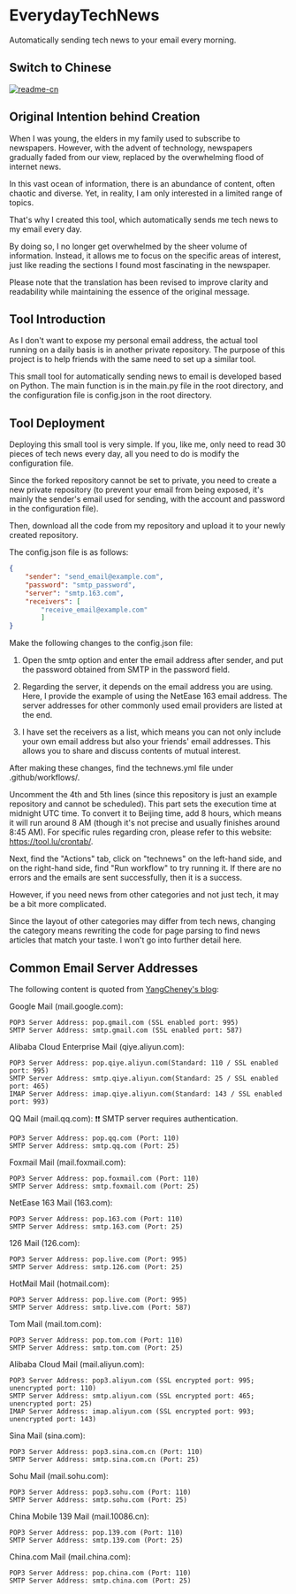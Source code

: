 # EverydayTechNews
Automatically sending tech news to your email every morning.

## Switch to Chinese

[![readme-cn][readme-cn-image]][readme-cn-url]

[readme-cn-url]:https://github.com/NowScott/EverydayTechNews/blob/main/README_CN.md "Chinese Version"
[readme-cn-image]:https://img.shields.io/badge/%E4%B8%AD%E6%96%87%E7%89%88%E6%9C%AC-red

## Original Intention behind Creation

When I was young, the elders in my family used to subscribe to newspapers. However, with the advent of technology, newspapers gradually faded from our view, replaced by the overwhelming flood of internet news.

In this vast ocean of information, there is an abundance of content, often chaotic and diverse. Yet, in reality, I am only interested in a limited range of topics.

That's why I created this tool, which automatically sends me tech news to my email every day.

By doing so, I no longer get overwhelmed by the sheer volume of information. Instead, it allows me to focus on the specific areas of interest, just like reading the sections I found most fascinating in the newspaper.

Please note that the translation has been revised to improve clarity and readability while maintaining the essence of the original message.

## Tool Introduction
As I don't want to expose my personal email address, the actual tool running on a daily basis is in another private repository. The purpose of this project is to help friends with the same need to set up a similar tool.

This small tool for automatically sending news to email is developed based on Python. The main function is in the main.py file in the root directory, and the configuration file is config.json in the root directory.

## Tool Deployment

Deploying this small tool is very simple. If you, like me, only need to read 30 pieces of tech news every day, all you need to do is modify the configuration file.

Since the forked repository cannot be set to private, you need to create a new private repository (to prevent your email from being exposed, it's mainly the sender's email used for sending, with the account and password in the configuration file).

Then, download all the code from my repository and upload it to your newly created repository.

The config.json file is as follows:

```json
{
    "sender": "send_email@example.com",
    "password": "smtp_password",
    "server": "smtp.163.com",
    "receivers": [
        "receive_email@example.com"
        ]
}
```

Make the following changes to the config.json file:


1. Open the smtp option and enter the email address after sender, and put the password obtained from SMTP in the password field.

2. Regarding the server, it depends on the email address you are using. Here, I provide the example of using the NetEase 163 email address. The server addresses for other commonly used email providers are listed at the end.

3. I have set the receivers as a list, which means you can not only include your own email address but also your friends' email addresses. This allows you to share and discuss contents of mutual interest.

After making these changes, find the technews.yml file under .github/workflows/.

Uncomment the 4th and 5th lines (since this repository is just an example repository and cannot be scheduled). This part sets the execution time at midnight UTC time. To convert it to Beijing time, add 8 hours, which means it will run around 8 AM (though it's not precise and usually finishes around 8:45 AM). For specific rules regarding cron, please refer to this website: https://tool.lu/crontab/.

Next, find the "Actions" tab, click on "technews" on the left-hand side, and on the right-hand side, find "Run workflow" to try running it. If there are no errors and the emails are sent successfully, then it is a success.

However, if you need news from other categories and not just tech, it may be a bit more complicated.

Since the layout of other categories may differ from tech news, changing the category means rewriting the code for page parsing to find news articles that match your taste. I won't go into further detail here.

## Common Email Server Addresses

The following content is quoted from [YangCheney's blog](https://blog.csdn.net/YangCheney/article/details/126546220):

Google Mail (mail.google.com):

    POP3 Server Address: pop.gmail.com (SSL enabled port: 995)
    SMTP Server Address: smtp.gmail.com (SSL enabled port: 587)

Alibaba Cloud Enterprise Mail (qiye.aliyun.com):

    POP3 Server Address: pop.qiye.aliyun.com(Standard: 110 / SSL enabled port: 995)
    SMTP Server Address: smtp.qiye.aliyun.com(Standard: 25 / SSL enabled port: 465)
    IMAP Server Address: imap.qiye.aliyun.com(Standard: 143 / SSL enabled port: 993)
QQ Mail (mail.qq.com): ❗❗ SMTP server requires authentication.

    POP3 Server Address: pop.qq.com (Port: 110)
    SMTP Server Address: smtp.qq.com (Port: 25)
Foxmail Mail (mail.foxmail.com):

    POP3 Server Address: pop.foxmail.com (Port: 110)
    SMTP Server Address: smtp.foxmail.com (Port: 25)
NetEase 163 Mail (163.com):

    POP3 Server Address: pop.163.com (Port: 110)
    SMTP Server Address: smtp.163.com (Port: 25)
126 Mail (126.com):

    POP3 Server Address: pop.live.com (Port: 995)
    SMTP Server Address: smtp.126.com (Port: 25)
HotMail Mail (hotmail.com):

    POP3 Server Address: pop.live.com (Port: 995)
    SMTP Server Address: smtp.live.com (Port: 587)
Tom Mail (mail.tom.com):

    POP3 Server Address: pop.tom.com (Port: 110)
    SMTP Server Address: smtp.tom.com (Port: 25)
Alibaba Cloud Mail (mail.aliyun.com):

    POP3 Server Address: pop3.aliyun.com (SSL encrypted port: 995; unencrypted port: 110)
    SMTP Server Address: smtp.aliyun.com (SSL encrypted port: 465; unencrypted port: 25)
    IMAP Server Address: imap.aliyun.com (SSL encrypted port: 993; unencrypted port: 143)
Sina Mail (sina.com):

    POP3 Server Address: pop3.sina.com.cn (Port: 110)
    SMTP Server Address: smtp.sina.com.cn (Port: 25)
Sohu Mail (mail.sohu.com):

    POP3 Server Address: pop3.sohu.com (Port: 110)
    SMTP Server Address: smtp.sohu.com (Port: 25)
China Mobile 139 Mail (mail.10086.cn):

    POP3 Server Address: pop.139.com (Port: 110)
    SMTP Server Address: smtp.139.com (Port: 25)
China.com Mail (mail.china.com):

    POP3 Server Address: pop.china.com (Port: 110)
    SMTP Server Address: smtp.china.com (Port: 25)